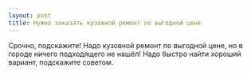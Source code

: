 ```yaml
---
layout: post 
title: Нужно заказать кузовной ремонт по выгодной цене 
--- 
```

Срочно, подскажите! Надо кузовной ремонт по выгодной цене, но в городе ничего подходящего не нашёл! Надо быстро найти хороший вариант, подскажите советом.